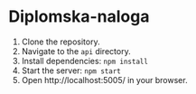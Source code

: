 # Diplomska-naloga
1. Clone the repository.
2. Navigate to the `api` directory.
3. Install dependencies: `npm install`
4. Start the server: `npm start`
5. Open http://localhost:5005/ in your browser.
